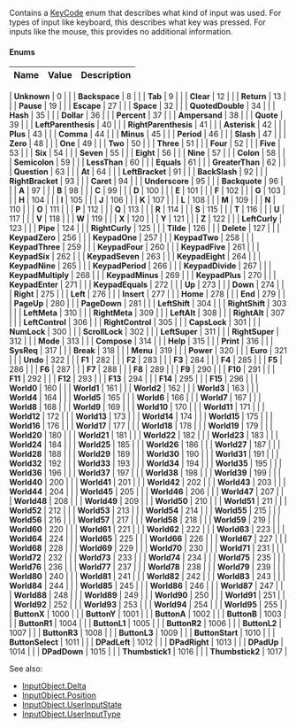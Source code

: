 Contains a [KeyCode](https://developer.roblox.com/en-us/api-reference/enum/KeyCode) enum that describes what kind of input
was used. For types of input like keyboard, this describes what key was
pressed. For inputs like the mouse, this provides no additional
information.

#### Enums

| Name                          | Value | Description |
| ----------------------------- | ----- | ----------- |
| 
				**Unknown**
			          | 0     |             |
| 
				**Backspace**
			        | 8     |             |
| 
				**Tab**
			              | 9     |             |
| 
				**Clear**
			            | 12    |             |
| 
				**Return**
			           | 13    |             |
| 
				**Pause**
			            | 19    |             |
| 
				**Escape**
			           | 27    |             |
| 
				**Space**
			            | 32    |             |
| 
				**QuotedDouble**
			     | 34    |             |
| 
				**Hash**
			             | 35    |             |
| 
				**Dollar**
			           | 36    |             |
| 
				**Percent**
			          | 37    |             |
| 
				**Ampersand**
			        | 38    |             |
| 
				**Quote**
			            | 39    |             |
| 
				**LeftParenthesis**
			  | 40    |             |
| 
				**RightParenthesis**
			 | 41    |             |
| 
				**Asterisk**
			         | 42    |             |
| 
				**Plus**
			             | 43    |             |
| 
				**Comma**
			            | 44    |             |
| 
				**Minus**
			            | 45    |             |
| 
				**Period**
			           | 46    |             |
| 
				**Slash**
			            | 47    |             |
| 
				**Zero**
			             | 48    |             |
| 
				**One**
			              | 49    |             |
| 
				**Two**
			              | 50    |             |
| 
				**Three**
			            | 51    |             |
| 
				**Four**
			             | 52    |             |
| 
				**Five**
			             | 53    |             |
| 
				**Six**
			              | 54    |             |
| 
				**Seven**
			            | 55    |             |
| 
				**Eight**
			            | 56    |             |
| 
				**Nine**
			             | 57    |             |
| 
				**Colon**
			            | 58    |             |
| 
				**Semicolon**
			        | 59    |             |
| 
				**LessThan**
			         | 60    |             |
| 
				**Equals**
			           | 61    |             |
| 
				**GreaterThan**
			      | 62    |             |
| 
				**Question**
			         | 63    |             |
| 
				**At**
			               | 64    |             |
| 
				**LeftBracket**
			      | 91    |             |
| 
				**BackSlash**
			        | 92    |             |
| 
				**RightBracket**
			     | 93    |             |
| 
				**Caret**
			            | 94    |             |
| 
				**Underscore**
			       | 95    |             |
| 
				**Backquote**
			        | 96    |             |
| 
				**A**
			                | 97    |             |
| 
				**B**
			                | 98    |             |
| 
				**C**
			                | 99    |             |
| 
				**D**
			                | 100   |             |
| 
				**E**
			                | 101   |             |
| 
				**F**
			                | 102   |             |
| 
				**G**
			                | 103   |             |
| 
				**H**
			                | 104   |             |
| 
				**I**
			                | 105   |             |
| 
				**J**
			                | 106   |             |
| 
				**K**
			                | 107   |             |
| 
				**L**
			                | 108   |             |
| 
				**M**
			                | 109   |             |
| 
				**N**
			                | 110   |             |
| 
				**O**
			                | 111   |             |
| 
				**P**
			                | 112   |             |
| 
				**Q**
			                | 113   |             |
| 
				**R**
			                | 114   |             |
| 
				**S**
			                | 115   |             |
| 
				**T**
			                | 116   |             |
| 
				**U**
			                | 117   |             |
| 
				**V**
			                | 118   |             |
| 
				**W**
			                | 119   |             |
| 
				**X**
			                | 120   |             |
| 
				**Y**
			                | 121   |             |
| 
				**Z**
			                | 122   |             |
| 
				**LeftCurly**
			        | 123   |             |
| 
				**Pipe**
			             | 124   |             |
| 
				**RightCurly**
			       | 125   |             |
| 
				**Tilde**
			            | 126   |             |
| 
				**Delete**
			           | 127   |             |
| 
				**KeypadZero**
			       | 256   |             |
| 
				**KeypadOne**
			        | 257   |             |
| 
				**KeypadTwo**
			        | 258   |             |
| 
				**KeypadThree**
			      | 259   |             |
| 
				**KeypadFour**
			       | 260   |             |
| 
				**KeypadFive**
			       | 261   |             |
| 
				**KeypadSix**
			        | 262   |             |
| 
				**KeypadSeven**
			      | 263   |             |
| 
				**KeypadEight**
			      | 264   |             |
| 
				**KeypadNine**
			       | 265   |             |
| 
				**KeypadPeriod**
			     | 266   |             |
| 
				**KeypadDivide**
			     | 267   |             |
| 
				**KeypadMultiply**
			   | 268   |             |
| 
				**KeypadMinus**
			      | 269   |             |
| 
				**KeypadPlus**
			       | 270   |             |
| 
				**KeypadEnter**
			      | 271   |             |
| 
				**KeypadEquals**
			     | 272   |             |
| 
				**Up**
			               | 273   |             |
| 
				**Down**
			             | 274   |             |
| 
				**Right**
			            | 275   |             |
| 
				**Left**
			             | 276   |             |
| 
				**Insert**
			           | 277   |             |
| 
				**Home**
			             | 278   |             |
| 
				**End**
			              | 279   |             |
| 
				**PageUp**
			           | 280   |             |
| 
				**PageDown**
			         | 281   |             |
| 
				**LeftShift**
			        | 304   |             |
| 
				**RightShift**
			       | 303   |             |
| 
				**LeftMeta**
			         | 310   |             |
| 
				**RightMeta**
			        | 309   |             |
| 
				**LeftAlt**
			          | 308   |             |
| 
				**RightAlt**
			         | 307   |             |
| 
				**LeftControl**
			      | 306   |             |
| 
				**RightControl**
			     | 305   |             |
| 
				**CapsLock**
			         | 301   |             |
| 
				**NumLock**
			          | 300   |             |
| 
				**ScrollLock**
			       | 302   |             |
| 
				**LeftSuper**
			        | 311   |             |
| 
				**RightSuper**
			       | 312   |             |
| 
				**Mode**
			             | 313   |             |
| 
				**Compose**
			          | 314   |             |
| 
				**Help**
			             | 315   |             |
| 
				**Print**
			            | 316   |             |
| 
				**SysReq**
			           | 317   |             |
| 
				**Break**
			            | 318   |             |
| 
				**Menu**
			             | 319   |             |
| 
				**Power**
			            | 320   |             |
| 
				**Euro**
			             | 321   |             |
| 
				**Undo**
			             | 322   |             |
| 
				**F1**
			               | 282   |             |
| 
				**F2**
			               | 283   |             |
| 
				**F3**
			               | 284   |             |
| 
				**F4**
			               | 285   |             |
| 
				**F5**
			               | 286   |             |
| 
				**F6**
			               | 287   |             |
| 
				**F7**
			               | 288   |             |
| 
				**F8**
			               | 289   |             |
| 
				**F9**
			               | 290   |             |
| 
				**F10**
			              | 291   |             |
| 
				**F11**
			              | 292   |             |
| 
				**F12**
			              | 293   |             |
| 
				**F13**
			              | 294   |             |
| 
				**F14**
			              | 295   |             |
| 
				**F15**
			              | 296   |             |
| 
				**World0**
			           | 160   |             |
| 
				**World1**
			           | 161   |             |
| 
				**World2**
			           | 162   |             |
| 
				**World3**
			           | 163   |             |
| 
				**World4**
			           | 164   |             |
| 
				**World5**
			           | 165   |             |
| 
				**World6**
			           | 166   |             |
| 
				**World7**
			           | 167   |             |
| 
				**World8**
			           | 168   |             |
| 
				**World9**
			           | 169   |             |
| 
				**World10**
			          | 170   |             |
| 
				**World11**
			          | 171   |             |
| 
				**World12**
			          | 172   |             |
| 
				**World13**
			          | 173   |             |
| 
				**World14**
			          | 174   |             |
| 
				**World15**
			          | 175   |             |
| 
				**World16**
			          | 176   |             |
| 
				**World17**
			          | 177   |             |
| 
				**World18**
			          | 178   |             |
| 
				**World19**
			          | 179   |             |
| 
				**World20**
			          | 180   |             |
| 
				**World21**
			          | 181   |             |
| 
				**World22**
			          | 182   |             |
| 
				**World23**
			          | 183   |             |
| 
				**World24**
			          | 184   |             |
| 
				**World25**
			          | 185   |             |
| 
				**World26**
			          | 186   |             |
| 
				**World27**
			          | 187   |             |
| 
				**World28**
			          | 188   |             |
| 
				**World29**
			          | 189   |             |
| 
				**World30**
			          | 190   |             |
| 
				**World31**
			          | 191   |             |
| 
				**World32**
			          | 192   |             |
| 
				**World33**
			          | 193   |             |
| 
				**World34**
			          | 194   |             |
| 
				**World35**
			          | 195   |             |
| 
				**World36**
			          | 196   |             |
| 
				**World37**
			          | 197   |             |
| 
				**World38**
			          | 198   |             |
| 
				**World39**
			          | 199   |             |
| 
				**World40**
			          | 200   |             |
| 
				**World41**
			          | 201   |             |
| 
				**World42**
			          | 202   |             |
| 
				**World43**
			          | 203   |             |
| 
				**World44**
			          | 204   |             |
| 
				**World45**
			          | 205   |             |
| 
				**World46**
			          | 206   |             |
| 
				**World47**
			          | 207   |             |
| 
				**World48**
			          | 208   |             |
| 
				**World49**
			          | 209   |             |
| 
				**World50**
			          | 210   |             |
| 
				**World51**
			          | 211   |             |
| 
				**World52**
			          | 212   |             |
| 
				**World53**
			          | 213   |             |
| 
				**World54**
			          | 214   |             |
| 
				**World55**
			          | 215   |             |
| 
				**World56**
			          | 216   |             |
| 
				**World57**
			          | 217   |             |
| 
				**World58**
			          | 218   |             |
| 
				**World59**
			          | 219   |             |
| 
				**World60**
			          | 220   |             |
| 
				**World61**
			          | 221   |             |
| 
				**World62**
			          | 222   |             |
| 
				**World63**
			          | 223   |             |
| 
				**World64**
			          | 224   |             |
| 
				**World65**
			          | 225   |             |
| 
				**World66**
			          | 226   |             |
| 
				**World67**
			          | 227   |             |
| 
				**World68**
			          | 228   |             |
| 
				**World69**
			          | 229   |             |
| 
				**World70**
			          | 230   |             |
| 
				**World71**
			          | 231   |             |
| 
				**World72**
			          | 232   |             |
| 
				**World73**
			          | 233   |             |
| 
				**World74**
			          | 234   |             |
| 
				**World75**
			          | 235   |             |
| 
				**World76**
			          | 236   |             |
| 
				**World77**
			          | 237   |             |
| 
				**World78**
			          | 238   |             |
| 
				**World79**
			          | 239   |             |
| 
				**World80**
			          | 240   |             |
| 
				**World81**
			          | 241   |             |
| 
				**World82**
			          | 242   |             |
| 
				**World83**
			          | 243   |             |
| 
				**World84**
			          | 244   |             |
| 
				**World85**
			          | 245   |             |
| 
				**World86**
			          | 246   |             |
| 
				**World87**
			          | 247   |             |
| 
				**World88**
			          | 248   |             |
| 
				**World89**
			          | 249   |             |
| 
				**World90**
			          | 250   |             |
| 
				**World91**
			          | 251   |             |
| 
				**World92**
			          | 252   |             |
| 
				**World93**
			          | 253   |             |
| 
				**World94**
			          | 254   |             |
| 
				**World95**
			          | 255   |             |
| 
				**ButtonX**
			          | 1000  |             |
| 
				**ButtonY**
			          | 1001  |             |
| 
				**ButtonA**
			          | 1002  |             |
| 
				**ButtonB**
			          | 1003  |             |
| 
				**ButtonR1**
			         | 1004  |             |
| 
				**ButtonL1**
			         | 1005  |             |
| 
				**ButtonR2**
			         | 1006  |             |
| 
				**ButtonL2**
			         | 1007  |             |
| 
				**ButtonR3**
			         | 1008  |             |
| 
				**ButtonL3**
			         | 1009  |             |
| 
				**ButtonStart**
			      | 1010  |             |
| 
				**ButtonSelect**
			     | 1011  |             |
| 
				**DPadLeft**
			         | 1012  |             |
| 
				**DPadRight**
			        | 1013  |             |
| 
				**DPadUp**
			           | 1014  |             |
| 
				**DPadDown**
			         | 1015  |             |
| 
				**Thumbstick1**
			      | 1016  |             |
| 
				**Thumbstick2**
			      | 1017  |


See also:

- [InputObject.Delta](https://create.roblox.com/docs/reference/engine/classes/InputObject#Delta)
- [InputObject.Position](https://create.roblox.com/docs/reference/engine/classes/InputObject#Position)
- [InputObject.UserInputState](https://create.roblox.com/docs/reference/engine/classes/InputObject#UserInputState)
- [InputObject.UserInputType](https://create.roblox.com/docs/reference/engine/classes/InputObject#UserInputType)